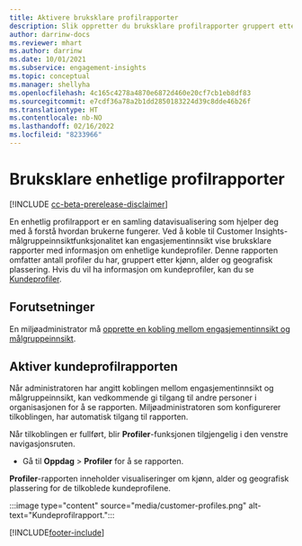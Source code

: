 ```yaml
---
title: Aktivere bruksklare profilrapporter
description: Slik oppretter du bruksklare profilrapporter gruppert etter kjønn, alder og fylke eller opprinnelsesområde.
author: darrinw-docs
ms.reviewer: mhart
ms.author: darrinw
ms.date: 10/01/2021
ms.subservice: engagement-insights
ms.topic: conceptual
ms.manager: shellyha
ms.openlocfilehash: 4c165c4278a4870e6872d460e20cf7cb1eb8df83
ms.sourcegitcommit: e7cdf36a78a2b1dd2850183224d39c8dde46b26f
ms.translationtype: HT
ms.contentlocale: nb-NO
ms.lasthandoff: 02/16/2022
ms.locfileid: "8233966"
---
```

# <a name="out-of-box-oob-unified-profile-reports"></a>Bruksklare enhetlige profilrapporter

[!INCLUDE [cc-beta-prerelease-disclaimer](includes/cc-beta-prerelease-disclaimer.md)]

En enhetlig profilrapport er en samling datavisualisering som hjelper deg med å forstå hvordan brukerne fungerer. Ved å koble til Customer Insights-målgruppeinnsiktfunksjonalitet kan engasjementinnsikt vise bruksklare rapporter med informasjon om enhetlige kundeprofiler. Denne rapporten omfatter antall profiler du har, gruppert etter kjønn, alder og geografisk plassering. Hvis du vil ha informasjon om kundeprofiler, kan du se [Kundeprofiler](../audience-insights/customer-profiles.md).

## <a name="prerequisites"></a>Forutsetninger

En miljøadministrator må [opprette en kobling mellom engasjementinnsikt og målgruppeinnsikt](integrate-audience-insights-engagement-insights.md).

## <a name="enable-the-customer-profile-report"></a>Aktiver kundeprofilrapporten

Når administratoren har angitt koblingen mellom engasjementinnsikt og målgruppeinnsikt, kan vedkommende gi tilgang til andre personer i organisasjonen for å se rapporten. Miljøadministratoren som konfigurerer tilkoblingen, har automatisk tilgang til rapporten. 

Når tilkoblingen er fullført, blir **Profiler**-funksjonen tilgjengelig i den venstre navigasjonsruten. 

- Gå til **Oppdag** > **Profiler** for å se rapporten.

**Profiler**-rapporten inneholder visualiseringer om kjønn, alder og geografisk plassering for de tilkoblede kundeprofilene.

:::image type="content" source="media/customer-profiles.png" alt-text="Kundeprofilrapport.":::

[!INCLUDE[footer-include](../includes/footer-banner.md)]
